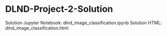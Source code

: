 # DLND-Project-2-Solution
Solution Jupyter Notebook: dlnd_image_classification.ipynb
Solution HTML: dlnd_image_classification.html
